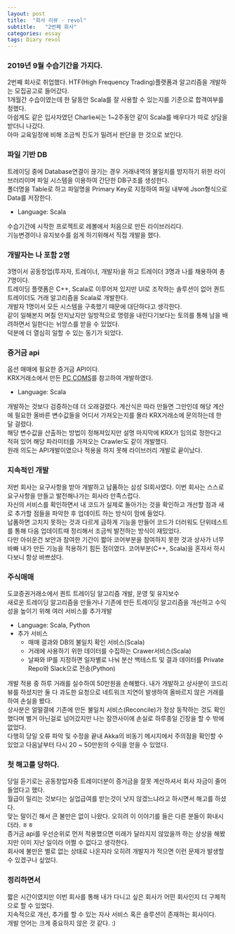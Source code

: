 ```yaml
---
layout: post
title:  "회사 리뷰 - revol"
subtitle:   "2번째 회사"
categories: essay
tags: Diary revol
---
```


### 2019년 9월 수습기간을 가지다.
2번째 회사로 취업했다. HTF(High Frequency Trading)플랫폼과 알고리즘을 개발하는 모집공고로 들어갔다.  
1개월간 수습이였는데 한 달동안 Scala를 잘 사용할 수 있는지를 기준으로 합격여부를 정했다.  
아쉽게도 같은 입사자였던 Charlie씨는 1~2주동안 같이 Scala를 배우다가 따로 상담을 받더니 나갔다.  
아마 교육일정에 비해 조금씩 진도가 밀려서 판단을 한 것으로 보인다.


### 파일 기반 DB
트레이딩 중에 Database연결이 끊기는 경우 거래내역의 불일치를 방지하기 위한 라이브러리이며 파일 시스템을 이용하여 간단한 DB구조를 생성한다.  
폴더명을 Table로 하고 파일명을 Primary Key로 지정하여 파일 내부에 Json형식으로 Data를 저장한다.  
- Language: Scala  

수습기간에 시작한 프로젝트로 레볼에서 처음으로 만든 라이브러리다.  
기능변경이나 유지보수를 쉽게 하기위해서 직접 개발을 했다.  


### 개발자는 나 포함 2명
3명이서 공동창업(투자자, 트레이너, 개발자)을 하고 트레이더 3명과 나를 채용하여 총 7명이다.  
트레이딩 플랫폼은 C++, Scala로 이루어져 있지만 UI로 조작하는 솔루션이 없어 퀀트 트레이더도 거래 알고리즘을 Scala로 개발한다.  
개발자 1명이서 모든 시스템을 구축했기 때문에 대단하다고 생각한다.  
같이 일해본지 며칠 안지났지만 일방적으로 명령을 내린다기보다는 토의를 통해 남을 배려하면서 일한다는 뉘앙스를 받을 수 있었다.  
덕분에 더 열심히 일할 수 있는 동기가 되었다.


### 증거금 api
옵션 매매에 필요한 증거금 API이다.  
KRX거래소에서 만든 [PC COMS](http://regulation.krx.co.kr/contents/RGL/06/06020400/RGL06020400.jsp)를 참고하여 개발하였다.
- Language: Scala  

개발하는 것보다 검증하는데 더 오래걸렸다. 계산식은 따라 만들면 그만인데 해당 계산에 필요한 올바른 변수값들을 어디서 가져오는지를 몰라 KRX거래소에 문의하는데 한 달 걸렸다.  
해당 변수값을 산출하는 방법이 정해져있지만 설명 마지막에 KRX가 임의로 정한다고 적혀 있어 해당 파라미터를 가져오는 Crawler도 같이 개발했다.  
원래 의도는 API개발이였으나 적용을 하지 못해 라이브러리 개발로 끝이났다.


### 지속적인 개발
저번 회사는 요구사항을 받아 개발하고 납품하는 삼성 SI회사였다. 이번 회사는 스스로 요구사항을 만들고 발전해나가는 회사라 만족스럽다.  
자신의 서비스를 확인하면서 내 코드가 실제로 돌아가는 것을 확인하고 개선할 점과 새로 추가할 점들을 파악한 후 업데이트 하는 방식이 맘에 들었다.  
납품하면 고치지 못하는 것과 다르게 급하게 기능을 만들어 코드가 더러워도 단위테스트를 통해 다음 업데이트때 정리해서 조금씩 발전하는 방식이 재밌었다.  
다만 아쉬운건 보안과 참여한 기간이 짧아 코어부분을 참여하지 못한 것과 상사가 너무 바빠 내가 만든 기능을 적용하기 힘든 점이였다. 코어부분(C++, Scala)을 혼자서 하시다보니 항상 바쁘셨다.


### 주식매매
도쿄증권거래소에서 퀀트 트레이딩 알고리즘 개발, 운영 및 유지보수  
새로운 트레이딩 알고리즘을 만들거나 기존에 만든 트레이딩 알고리즘을 개선하고 수익성을 높이기 위해 여러 서비스를 추가개발  
- Language: Scala, Python
- 추가 서비스
  - 매매 결과와 DB의 불일치 확인 서비스(Scala)
  - 거래에 사용하기 위한 데이터를 수집하는 Crawer서비스(Scala)
  - 날짜와 IP를 지정하면 일자별로 나눠 분산 백테스트 및 결과 데이터를 Private Repo와 Slack으로 전송(Python)  

개발 적용 중 하루 거래를 실수하여 50만원을 손해봤다. 내가 개발하고 상사분이 코드리뷰를 하셨지만 둘 다 과도한 요청으로 네트워크 지연이 발생하여 올바르지 않은 거래를 하여 손실을 봤다.  
상사분은 얼떨결에 기존에 만든 불일치 서비스(Reconcile)가 정상 동작하는 것도 확인했다며 별거 아닌걸로 넘어갔지만 나는 잠깐사이에 손실로 하루종일 긴장을 할 수 밖에 없었다.  
다행히 당일 오류 파악 및 수정을 끝내 Akka의 비동기 메시지에서 주의점을 확인할 수 있었고 다음날부터 다시 20 ~ 50만원의 수익을 얻을 수 있었다.


### 첫 해고를 당하다.
당일 듣기로는 공동창업자중 트레이더분이 증거금을 잘못 계산하셔서 회사 자금이 줄어들었다고 했다.  
월급이 밀리는 것보다는 실업급여를 받는것이 낫지 않겠느냐라고 하시면서 해고를 하셨다.  
맞는 말이긴 해서 큰 불만은 없이 나왔다. 오히려 이 이야기를 들은 다른 분들이 화내시더라. ㅎㅎ  
증거금 api를 우선순위로 먼저 적용했으면 미래가 달라지지 않았을까 하는 상상을 해봤지만 이미 지난 일이라 어쩔 수 없다고 생각한다.  
회사에 불만은 별로 없는 상태로 나온지라 오히려 개발자가 적으면 이런 문제가 발생할 수 있겠구나 싶었다.


### 정리하면서
짧은 시간이였지만 이번 회사를 통해 내가 다니고 싶은 회사가 어떤 회사인지 더 구체적으로 할 수 있었다.  
지속적으로 개선, 추가를 할 수 있는 자사 서비스 혹은 솔루션이 존재하는 회사이다.  
개발 언어는 크게 중요하지 않은 것 같다. :)